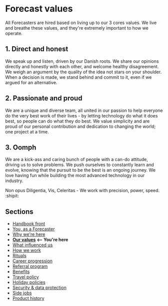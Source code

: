 # Forecast values

All Forecasters are hired based on living up to our 3 cores values. We live and breathe these values, and they're extremely important to how we operate.

## 1. Direct and honest
We speak up and listen, driven by our Danish roots. We share our opinions directly and honestly with each other, and welcome healthy disagreement. We weigh an argument by the quality of the idea not stars on your shoulder. When a decision is made, we stand behind and commit to it, even if we argued for an alternative.

## 2. Passionate and proud 
We are a unique and diverse team, all united in our passion to help everyone do the very best work of their lives - by letting technology do what it does best, so people can do what they do best. We value simplicity and are proud of our personal contribution and dedication to changing the world; one project at a time.

## 3. Oomph
We are a kick-ass and caring bunch of people with a can-do attitude, driving us to solve problems. We push ourselves to constantly learn and evolve, knowing that the pursuit to be the best is an ongoing journey. We love having fun while building the most advanced technology in our industry.



Non opus Diligentia, Vis, Celeritas - We work with precision, power, speed. :shipit:

## Sections
* [Handbook front](README.md)
* [You, as a Forecaster](you-as-a-forecaster.md)
* [Why we're here](why-we-are-here.md)
* **[Our values](our-values.md) <-- You're here**
* [What influenced us](what-influenced-us.md)
* [How we work](how-we-work.md)
* [Rituals](rituals.md)
* [Career progression](career-progression.md)
* [Referral program](referral-program.md)
* [Benefits](benefits.md)
* [Travel policy](travel-policy.md)
* [Holiday policies](holiday-policies.md)
* [Security & data protection](security-data-protection.md)
* [Side jobs](side-jobs.md)
* [Product history](product-history.md)
